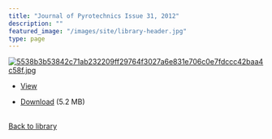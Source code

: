```yaml
---
title: "Journal of Pyrotechnics Issue 31, 2012"
description: ""
featured_image: "/images/site/library-header.jpg"
type: page
---
```


<a href="" target="_blank">![5538b3b53842c71ab232209ff29764f3027a6e831e706c0e7fdccc42baa4c58f.jpg](/images/library/5538b3b53842c71ab232209ff29764f3027a6e831e706c0e7fdccc42baa4c58f.jpg)</a>
* <a href="" target="_blank">View</a>

* [Download]() (5.2 MB)

<br />[Back to library](/library/)
